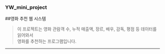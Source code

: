 ### YW_mini_project
##영화 추천 웹 시스템     
> 이 프로젝트는 영화 관람객 수, 누적 매출액, 장르, 배우, 감독, 평점 등 데이터를 읽어와서   
> 영화를 추천하는 프로그램입니다.

-----
